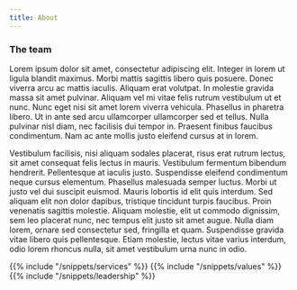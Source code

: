 ```yaml
---
title: About
---
```


### The team

Lorem ipsum dolor sit amet, consectetur adipiscing elit. Integer in lorem ut ligula blandit maximus. Morbi mattis sagittis libero quis posuere. Donec viverra arcu ac mattis iaculis. Aliquam erat volutpat. In molestie gravida massa sit amet pulvinar. Aliquam vel mi vitae felis rutrum vestibulum ut et nunc. Nunc eget nisi sit amet lorem viverra vehicula. Phasellus in pharetra libero. Ut in ante sed arcu ullamcorper ullamcorper sed et tellus. Nulla pulvinar nisl diam, nec facilisis dui tempor in. Praesent finibus faucibus condimentum. Nam ac ante mollis justo eleifend cursus at in lorem.

Vestibulum facilisis, nisi aliquam sodales placerat, risus erat rutrum lectus, sit amet consequat felis lectus in mauris. Vestibulum fermentum bibendum hendrerit. Pellentesque at iaculis justo. Suspendisse eleifend condimentum neque cursus elementum. Phasellus malesuada semper luctus. Morbi ut justo vel dui suscipit euismod. Mauris lobortis id elit quis interdum. Sed aliquam elit non dolor dapibus, tristique tincidunt turpis faucibus. Proin venenatis sagittis molestie. Aliquam molestie, elit ut commodo dignissim, sem leo placerat nunc, nec tempus elit justo sit amet augue. Nulla diam lorem, ornare sed consectetur sed, fringilla et quam. Suspendisse gravida vitae libero quis pellentesque. Etiam molestie, lectus vitae varius interdum, odio lorem rhoncus nulla, sit amet vestibulum urna nunc in odio. 

{{% include "/snippets/services" %}}
{{% include "/snippets/values" %}}
{{% include "/snippets/leadership" %}}
